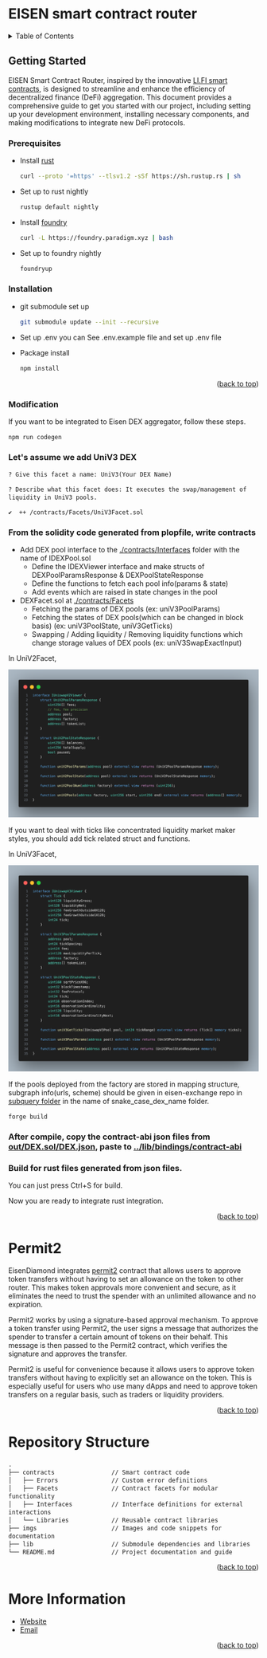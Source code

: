 # EISEN smart contract router

<!-- TABLE OF CONTENTS -->
<details>
  <summary>Table of Contents</summary>
  <ol>
    <li>
      <a href="#getting-started">Getting Started</a>
      <ul>
        <li><a href="#prerequisites">Prerequisites</a></li>
        <li><a href="#installation">Installation</a></li>
        <li><a href="#modification">Modification</a></li>
      </ul>
    </li>
    <li><a href="#permit2">Permit2</a></li>
    <li><a href="#repository-structure">Repository Structure</a></li>
    <li><a href="#more-information">More Information</a></li>
    
  </ol>
</details>

<!-- GETTING STARTED -->

## Getting Started

EISEN Smart Contract Router, inspired by the innovative [LI.FI smart contracts](https://github.com/lifinance/contracts), is designed to streamline and enhance the efficiency of decentralized finance (DeFi) aggregation. This document provides a comprehensive guide to get you started with our project, including setting up your development environment, installing necessary components, and making modifications to integrate new DeFi protocols.

### Prerequisites

- Install [rust](https://www.rust-lang.org/tools/install)

  ```sh
  curl --proto '=https' --tlsv1.2 -sSf https://sh.rustup.rs | sh
  ```

- Set up to rust nightly

  ```sh
  rustup default nightly
  ```

- Install [foundry](https://book.getfoundry.sh/getting-started/installation)
  ```sh
  curl -L https://foundry.paradigm.xyz | bash
  ```
- Set up to foundry nightly

  ```sh
  foundryup
  ```

### Installation

- git submodule set up
  ```sh
  git submodule update --init --recursive
  ```
- Set up .env you can
  See .env.example file and set up .env file

- Package install
  ```sh
  npm install
  ```

<p align="right">(<a href="#top">back to top</a>)</p>

### Modification

If you want to be integrated to Eisen DEX aggregator, follow these steps.

```
npm run codegen
```

### Let's assume we add UniV3 DEX

```
? Give this facet a name: UniV3(Your DEX Name)
```

```
? Describe what this facet does: It executes the swap/management of liquidity in UniV3 pools.
```

```
✔  ++ /contracts/Facets/UniV3Facet.sol
```

### From the solidity code generated from plopfile, write contracts

- Add DEX pool interface to the [./contracts/Interfaces](./contracts/Interfaces) folder with the name of IDEXPool.sol
  - Define the IDEXViewer interface and make structs of DEXPoolParamsResponse & DEXPoolStateResponse
  - Define the functions to fetch each pool info(params & state)
  - Add events which are raised in state changes in the pool
- DEXFacet.sol at [./contracts/Facets](./contracts/Facets)
  - Fetching the params of DEX pools (ex: uniV3PoolParams)
  - Fetching the states of DEX pools(which can be changed in block basis) (ex: uniV3PoolState, uniV3GetTicks)
  - Swapping / Adding liquidity / Removing liquidity functions which change storage values of DEX pools (ex: uniV3SwapExactInput)

In UniV2Facet,

![UniV2Viewer Interface](./imgs/uniV2.png)

If you want to deal with ticks like concentrated liquidity market maker styles, you should add tick related struct and functions.

In UniV3Facet,

![UniV3Viewer Interface](./imgs/uniV3.png)

If the pools deployed from the factory are stored in mapping structure, subgraph info(urls, scheme) should be given in eisen-exchange repo in [subquery folder](../eisen-exchange/subquery/) in the name of snake_case_dex_name folder.

```
forge build
```

### After compile, copy the contract-abi json files from [out/DEX.sol/DEX.json](./out), paste to [../lib/bindings/contract-abi](../lib/bindings/contract-abi)

### Build for rust files generated from json files.

You can just press Ctrl+S for build.

Now you are ready to integrate rust integration.

<p align="right">(<a href="#top">back to top</a>)</p>

# Permit2

EisenDiamond integrates [permit2](https://github.com/Uniswap/permit2) contract that allows users to approve token transfers without having to set an allowance on the token to other router. This makes token approvals more convenient and secure, as it eliminates the need to trust the spender with an unlimited allowance and no expiration.

Permit2 works by using a signature-based approval mechanism. To approve a token transfer using Permit2, the user signs a message that authorizes the spender to transfer a certain amount of tokens on their behalf. This message is then passed to the Permit2 contract, which verifies the signature and approves the transfer.

Permit2 is useful for convenience because it allows users to approve token transfers without having to explicitly set an allowance on the token. This is especially useful for users who use many dApps and need to approve token transfers on a regular basis, such as traders or liquidity providers.

<p align="right">(<a href="#top">back to top</a>)</p>

# Repository Structure

```
.
├── contracts                // Smart contract code
│   ├── Errors               // Custom error definitions
│   ├── Facets               // Contract facets for modular functionality
│   ├── Interfaces           // Interface definitions for external interactions
│   └── Libraries            // Reusable contract libraries
├── imgs                     // Images and code snippets for documentation
├── lib                      // Submodule dependencies and libraries
└── README.md                // Project documentation and guide
```

<p align="right">(<a href="#top">back to top</a>)</p>

# More Information

- [Website](https://eisenfinance.com/)
- [Email](information@eisenfinance.com)
<p align="right">(<a href="#top">back to top</a>)</p>
